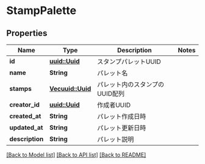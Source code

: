# StampPalette

## Properties

Name | Type | Description | Notes
------------ | ------------- | ------------- | -------------
**id** | [**uuid::Uuid**](uuid::Uuid.md) | スタンプパレットUUID | 
**name** | **String** | パレット名 | 
**stamps** | [**Vec<uuid::Uuid>**](uuid::Uuid.md) | パレット内のスタンプのUUID配列 | 
**creator_id** | [**uuid::Uuid**](uuid::Uuid.md) | 作成者UUID | 
**created_at** | **String** | パレット作成日時 | 
**updated_at** | **String** | パレット更新日時 | 
**description** | **String** | パレット説明 | 

[[Back to Model list]](../README.md#documentation-for-models) [[Back to API list]](../README.md#documentation-for-api-endpoints) [[Back to README]](../README.md)


